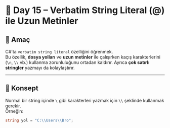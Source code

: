 # 📌 Day 15 – Verbatim String Literal (@) ile Uzun Metinler

## 🎯 Amaç  
C#’ta `verbatim string literal` özelliğini öğrenmek.  
Bu özellik, **dosya yolları** ve **uzun metinler** ile çalışırken kaçış karakterlerini (`\n`, `\\` vb.) kullanma zorunluluğunu ortadan kaldırır. Ayrıca **çok satırlı stringler** yazmayı da kolaylaştırır.

---

## 📖 Konsept  
Normal bir string içinde `\` gibi karakterleri yazmak için `\\` şeklinde kullanmak gerekir.  
Örneğin:  

```csharp
string yol = "C:\\Users\\Bro";

